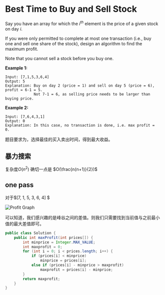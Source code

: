# Best Time to Buy and Sell Stock 

Say you have an array for which the $i^{th}$ element is the price of a given stock on day *i*.

If you were only permitted to complete at most one transaction (i.e., buy one and sell one share of the stock), design an algorithm to find the maximum profit.

Note that you cannot sell a stock before you buy one.

**Example 1:**

```
Input: [7,1,5,3,6,4]
Output: 5
Explanation: Buy on day 2 (price = 1) and sell on day 5 (price = 6), profit = 6-1 = 5.
             Not 7-1 = 6, as selling price needs to be larger than buying price.
```

**Example 2:**

```
Input: [7,6,4,3,1]
Output: 0
Explanation: In this case, no transaction is done, i.e. max profit = 0.
```

题目要求为，选择最佳的买入卖出时间，得到最大收益。

## 暴力搜索

复杂度$O(n^2)$ 确切一点是 $O(\frac{n(n+1)}{2})$

## one pass

对于$[7, 1, 5, 3, 6, 4] $

![Profit Graph](https://leetcode.com/media/original_images/121_profit_graph.png) 

可以知道，我们感兴趣的是峰谷之间的差值。则我们只需要找到当前值与之前最小值的最大差值即可。

```java
public class Solution {
    public int maxProfit(int prices[]) {
        int minprice = Integer.MAX_VALUE;
        int maxprofit = 0;
        for (int i = 0; i < prices.length; i++) {
            if (prices[i] < minprice)
                minprice = prices[i];
            else if (prices[i] - minprice > maxprofit)
                maxprofit = prices[i] - minprice;
        }
        return maxprofit;
    }
}
```

